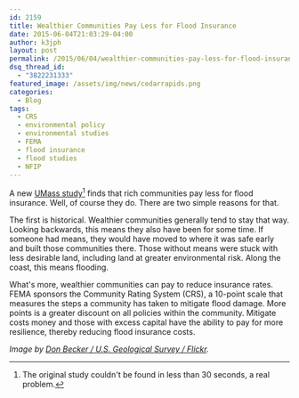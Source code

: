 ```yaml
---
id: 2159
title: Wealthier Communities Pay Less for Flood Insurance
date: 2015-06-04T21:03:29-04:00
author: k3jph
layout: post
permalink: /2015/06/04/wealthier-communities-pay-less-for-flood-insurance/
dsq_thread_id:
  - "3822231333"
featured_image: /assets/img/news/cedarrapids.png
categories:
  - Blog
tags:
  - CRS
  - environmental policy
  - environmental studies
  - FEMA
  - flood insurance
  - flood studies
  - NFIP
---
```

A new [UMass study](https://www.bostonglobe.com/business/2015/06/02/communities-with-more-expensive-properties-pay-less-flood-insurance-umass-study-finds/6znEG2LC6csiw1OBjjVPpN/story.html)[^cantfind] finds that rich communities pay less for flood insurance. Well, of course they do. There are two simple reasons for that.

The first is historical.  Wealthier communities generally tend to stay that way.  Looking backwards, this means they also have been for some time.  If someone had means, they would have moved to where it was safe early and built those communities there.  Those without means were stuck with less desirable land, including land at greater environmental risk.  Along the coast, this means flooding.

What's more, wealthier communities can pay to reduce insurance rates.  FEMA sponsors the Community Rating System (CRS), a 10-point scale that measures the steps a community has taken to mitigate flood damage.  More points is a greater discount on all policies within the community.  Mitigate costs money and those with excess capital have the ability to pay for more resilience, thereby reducing flood insurance costs.

[^cantfind]: The original study couldn't be found in less than 30 seconds, a real problem.

_Image by [Don Becker / U.S. Geological Survey / Flickr](https://www.flickr.com/photos/usgeologicalsurvey/2593484853)._

